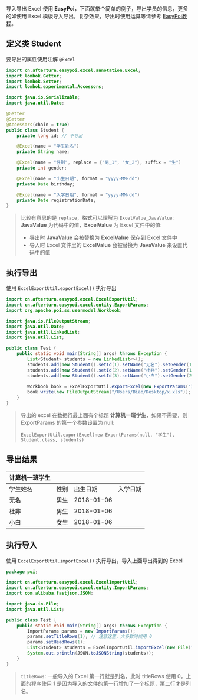 导入导出 Excel 使用 **EasyPoi**，下面就举个简单的例子，导出学员的信息，更多的如使用 Excel 模版导入导出，复杂效果，导出时使用运算等请参考 [EasyPoi教程](http://www.afterturn.cn/doc/easypoi.html)。

## 定义类 Student

要导出的属性使用注解 `@Excel`

```java
import cn.afterturn.easypoi.excel.annotation.Excel;
import lombok.Getter;
import lombok.Setter;
import lombok.experimental.Accessors;

import java.io.Serializable;
import java.util.Date;

@Getter
@Setter
@Accessors(chain = true)
public class Student {
    private long id; // 不导出

    @Excel(name = "学生姓名")
    private String name;

    @Excel(name = "性别", replace = {"男_1", "女_2"}, suffix = "生")
    private int gender;

    @Excel(name = "出生日期", format = "yyyy-MM-dd")
    private Date birthday;

    @Excel(name = "入学日期", format = "yyyy-MM-dd")
    private Date registrationDate;
}
```

> 比较有意思的是 `replace`，格式可以理解为 `ExcelValue_JavaValue`: **JavaValue** 为代码中的值，**ExcelValue** 为 Excel 文件中的值:
>
> * 导出时 **JavaValue** 会被替换为 **ExcelValue** 保存到 Excel 文件中
> * 导入时 Excel 文件里的 **ExcelValue** 会被替换为 **JavaValue** 来设置代码中的值

## 执行导出

使用 `ExcelExportUtil.exportExcel()` 执行导出

```java
import cn.afterturn.easypoi.excel.ExcelExportUtil;
import cn.afterturn.easypoi.excel.entity.ExportParams;
import org.apache.poi.ss.usermodel.Workbook;

import java.io.FileOutputStream;
import java.util.Date;
import java.util.LinkedList;
import java.util.List;

public class Test {
    public static void main(String[] args) throws Exception {
        List<Student> students = new LinkedList<>();
        students.add(new Student().setId(1).setName("无名").setGender(1).setBirthday(new Date()));
        students.add(new Student().setId(2).setName("杜非").setGender(1).setBirthday(new Date()));
        students.add(new Student().setId(3).setName("小白").setGender(2).setBirthday(new Date()));
        
        Workbook book = ExcelExportUtil.exportExcel(new ExportParams("计算机一班学生", "学生"), Student.class, students);
        book.write(new FileOutputStream("/Users/Biao/Desktop/x.xls"));
    }
}
```

> 导出的 excel 在数据行最上面有个标题 **计算机一班学生**，如果不需要，则 ExportParams 的第一个参数设置为 null:
>
> `ExcelExportUtil.exportExcel(new ExportParams(null, "学生"), Student.class, students)`

## 导出结果

| 计算机一班学生 |      |            |      |
| ------- | ---- | ---------- | ---- |
| 学生姓名    | 性别   | 出生日期       | 入学日期 |
| 无名      | 男生   | 2018-01-06 |      |
| 杜非      | 男生   | 2018-01-06 |      |
| 小白      | 女生   | 2018-01-06 |      |

## 执行导入

使用 `ExcelExportUtil.importExcel()` 执行导出，导入上面导出得到的 Excel

```java
package poi;

import cn.afterturn.easypoi.excel.ExcelImportUtil;
import cn.afterturn.easypoi.excel.entity.ImportParams;
import com.alibaba.fastjson.JSON;

import java.io.File;
import java.util.List;

public class Test {
    public static void main(String[] args) throws Exception {
        ImportParams params = new ImportParams();
        params.setTitleRows(1); // 注意这里，大多数时候用 0
        params.setHeadRows(1);
        List<Student> students = ExcelImportUtil.importExcel(new File("/Users/Biao/Desktop/x.xls"),Student.class, params);
        System.out.println(JSON.toJSONString(students));
    }
}
```

> `titleRows`: 一般导入的 Excel 第一行就是列名，此时 titleRows 使用 0，上面的程序使用 1 是因为导入的文件的第一行增加了一个标题，第二行才是列名。